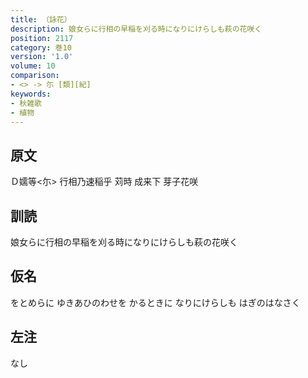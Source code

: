 ```yaml
---
title: （詠花）
description: 娘女らに行相の早稲を刈る時になりにけらしも萩の花咲く
position: 2117
category: 巻10
version: '1.0'
volume: 10
comparison:
- <> -> 尓 [類][紀]
keywords:
- 秋雑歌
- 植物
---
```


## 原文

Ｄ嬬等<尓> 行相乃速稲乎 苅時 成来下 芽子花咲

## 訓読

娘女らに行相の早稲を刈る時になりにけらしも萩の花咲く

## 仮名

をとめらに ゆきあひのわせを かるときに なりにけらしも はぎのはなさく

## 左注

なし
